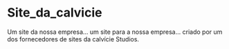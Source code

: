 # Site_da_calvicie
Um site da nossa empresa...
um site para a nossa empresa...
criado por um dos fornecedores de sites
da calvície Studios.
